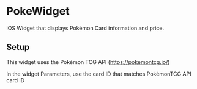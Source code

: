# PokeWidget
iOS Widget that displays Pokémon Card information and price.




## Setup
This widget uses the Pokémon TCG API (https://pokemontcg.io/)

In the widget Parameters, use the card ID that matches PokémonTCG API card ID
